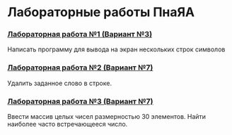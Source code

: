 # Лабораторные работы ПнаЯА
### [Лабораторная работа №1 (Вариант №3)](https://github.com/mxrpheus6/bsuirLabs/tree/main/3sem/ПнаЯА/laba1)
Написать программу для вывода на экран нескольких строк символов
### [Лабораторная работа №2 (Вариант №7)](https://github.com/mxrpheus6/bsuirLabs/tree/main/3sem/ПнаЯА/laba2)
Удалить заданное слово в строке.
### [Лабораторная работа №3 (Вариант №7)](https://github.com/mxrpheus6/bsuirLabs/tree/main/3sem/ПнаЯА/laba3)
Ввести массив целых чисел размерностью 30 элементов. Найти наиболее
часто встречающееся число.
